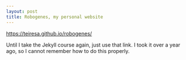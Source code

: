 ```yaml
---
layout: post
title: Robogenes, my personal website
---
```


<html>
<a href="https://teiresa.github.io/robogenes/"> https://teiresa.github.io/robogenes/ </a>
</html>

Until I take the Jekyll course again, just use that link. I took it over a year ago, so I cannot remember how to do this properly.
